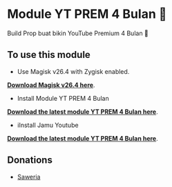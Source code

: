# Module YT PREM 4 Bulan 🗿

Build Prop buat bikin YouTube Premium 4 Bulan 🗿

## To use this module

- Use Magisk v26.4 with Zygisk enabled.

[**Download Magisk v26.4 here**](https://github.com/topjohnwu/Magisk/releases/download/v26.4/Magisk-v26.4.apk).

- Install Module YT PREM 4 Bulan

[**Download the latest module YT PREM 4 Bulan here**](https://github.com/febjnck/module4bulan/releases/latest).

- iInstall Jamu Youtube

[**Download the latest module YT PREM 4 Bulan here**](https://github.com/febjnck/jamuyoutube/releases/latest).

## Donations

- [Saweria](https://saweria.com/febjnck)
